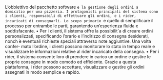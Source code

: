 L’obbiettivo del pacchetto software `e la gestione degli ordini a domicilio per una pizzeria. I protagonisti
principali del sistema sono i clienti, responsabili di effettuare gli ordini, e i rider, incaricati di consegnarli.
Lo scopo primario `e quello di semplificare il processo per entrambe le parti, garantendo un’esperienza fluida
e soddisfacente.
• Per i clienti, il sistema offre la possibilit`a di creare ordini personalizzati, specificando l’orario e l’indirizzo
di consegna desiderati, nonch ́e eventuali richieste speciali attraverso note aggiuntive. Una volta confer-
mato l’ordine, i clienti possono monitorare lo stato in tempo reale e visualizzare le informazioni relative
al rider incaricato della consegna.
• Per i rider, il sistema consente loro di prendere in carico un ordine e gestire le proprie consegne in modo
comodo ed efficiente. Grazie a questa piattaforma, i rider possono accettare, visualizzare e gestire gli
ordini assegnati in modo semplice e rapido.
